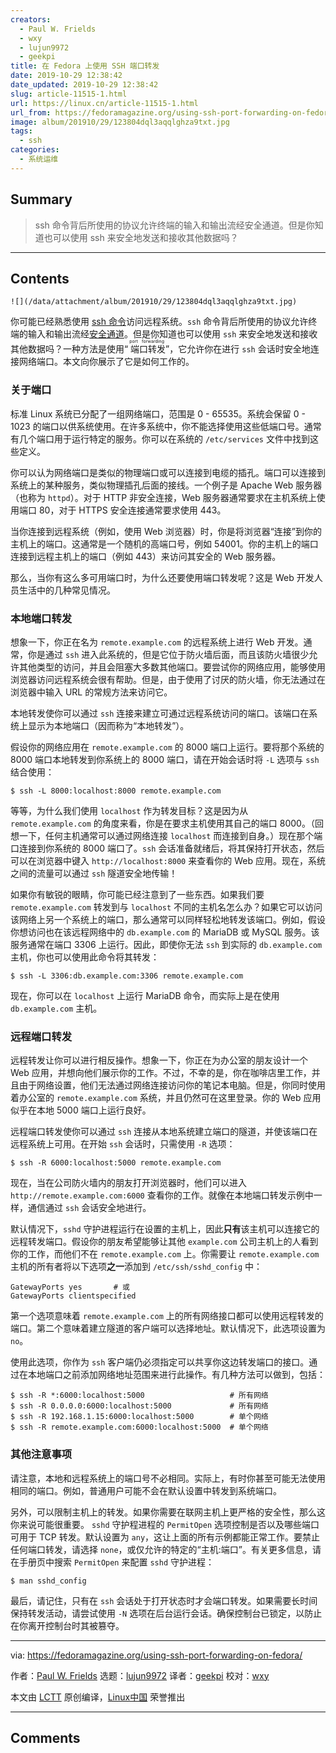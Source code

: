 ```yaml
---
creators:
  - Paul W. Frields
  - wxy
  - lujun9972
  - geekpi
title: 在 Fedora 上使用 SSH 端口转发
date: 2019-10-29 12:38:42
date_updated: 2019-10-29 12:38:42
slug: article-11515-1.html
url: https://linux.cn/article-11515-1.html
url_from: https://fedoramagazine.org/using-ssh-port-forwarding-on-fedora/
image: album/201910/29/123804dql3aqqlghza9txt.jpg
tags:
  - ssh
categories:
  - 系统运维
---
```


## Summary

> ssh 命令背后所使用的协议允许终端的输入和输出流经安全通道。但是你知道也可以使用 ssh 来安全地发送和接收其他数据吗？

***

<!-- more -->

## Contents

`![](/data/attachment/album/201910/29/123804dql3aqqlghza9txt.jpg)`

你可能已经熟悉使用 [ssh 命令](https://en.wikipedia.org/wiki/Secure_Shell)访问远程系统。`ssh` 命令背后所使用的协议允许终端的输入和输出流经[安全通道](https://fedoramagazine.org/open-source-ssh-clients/)。但是你知道也可以使用 `ssh` 来安全地发送和接收其他数据吗？一种方法是使用“<ruby> 端口转发 <rt>  port forwarding </rt></ruby>”，它允许你在进行 `ssh` 会话时安全地连接网络端口。本文向你展示了它是如何工作的。

### 关于端口

标准 Linux 系统已分配了一组网络端口，范围是 0 - 65535。系统会保留 0 - 1023 的端口以供系统使用。在许多系统中，你不能选择使用这些低端口号。通常有几个端口用于运行特定的服务。你可以在系统的 `/etc/services` 文件中找到这些定义。

你可以认为网络端口是类似的物理端口或可以连接到电缆的插孔。端口可以连接到系统上的某种服务，类似物理插孔后面的接线。一个例子是 Apache Web 服务器（也称为 `httpd`）。对于 HTTP 非安全连接，Web 服务器通常要求在主机系统上使用端口 80，对于 HTTPS 安全连接通常要求使用 443。

当你连接到远程系统（例如，使用 Web 浏览器）时，你是将浏览器“连接”到你的主机上的端口。这通常是一个随机的高端口号，例如 54001。你的主机上的端口连接到远程主机上的端口（例如 443）来访问其安全的 Web 服务器。

那么，当你有这么多可用端口时，为什么还要使用端口转发呢？这是 Web 开发人员生活中的几种常见情况。

### 本地端口转发

想象一下，你正在名为 `remote.example.com` 的远程系统上进行 Web 开发。通常，你是通过 `ssh` 进入此系统的，但是它位于防火墙后面，而且该防火墙很少允许其他类型的访问，并且会阻塞大多数其他端口。要尝试你的网络应用，能够使用浏览器访问远程系统会很有帮助。但是，由于使用了讨厌的防火墙，你无法通过在浏览器中输入 URL 的常规方法来访问它。

本地转发使你可以通过 `ssh` 连接来建立可通过远程系统访问的端口。该端口在系统上显示为本地端口（因而称为“本地转发”）。

假设你的网络应用在 `remote.example.com` 的 8000 端口上运行。要将那个系统的 8000 端口本地转发到你系统上的 8000 端口，请在开始会话时将 `-L` 选项与 `ssh` 结合使用：

```shell
$ ssh -L 8000:localhost:8000 remote.example.com
```

等等，为什么我们使用 `localhost` 作为转发目标？这是因为从 `remote.example.com` 的角度来看，你是在要求主机使用其自己的端口 8000。（回想一下，任何主机通常可以通过网络连接 `localhost` 而连接到自身。）现在那个端口连接到你系统的 8000 端口了。`ssh` 会话准备就绪后，将其保持打开状态，然后可以在浏览器中键入 `http://localhost:8000` 来查看你的 Web 应用。现在，系统之间的流量可以通过 `ssh` 隧道安全地传输！

如果你有敏锐的眼睛，你可能已经注意到了一些东西。如果我们要 `remote.example.com` 转发到与 `localhost` 不同的主机名怎么办？如果它可以访问该网络上另一个系统上的端口，那么通常可以同样轻松地转发该端口。例如，假设你想访问也在该远程网络中的 `db.example.com` 的 MariaDB 或 MySQL 服务。该服务通常在端口 3306 上运行。因此，即使你无法 `ssh` 到实际的 `db.example.com` 主机，你也可以使用此命令将其转发：

```shell
$ ssh -L 3306:db.example.com:3306 remote.example.com
```

现在，你可以在 `localhost` 上运行 MariaDB 命令，而实际上是在使用 `db.example.com` 主机。

### 远程端口转发

远程转发让你可以进行相反操作。想象一下，你正在为办公室的朋友设计一个 Web 应用，并想向他们展示你的工作。不过，不幸的是，你在咖啡店里工作，并且由于网络设置，他们无法通过网络连接访问你的笔记本电脑。但是，你同时使用着办公室的 `remote.example.com` 系统，并且仍然可在这里登录。你的 Web 应用似乎在本地 5000 端口上运行良好。

远程端口转发使你可以通过 `ssh` 连接从本地系统建立端口的隧道，并使该端口在远程系统上可用。在开始 `ssh` 会话时，只需使用 `-R` 选项：

```shell
$ ssh -R 6000:localhost:5000 remote.example.com
```

现在，当在公司防火墙内的朋友打开浏览器时，他们可以进入 `http://remote.example.com:6000` 查看你的工作。就像在本地端口转发示例中一样，通信通过 `ssh` 会话安全地进行。

默认情况下，`sshd` 守护进程运行在设置的主机上，因此**只有**该主机可以连接它的远程转发端口。假设你的朋友希望能够让其他 `example.com` 公司主机上的人看到你的工作，而他们不在 `remote.example.com` 上。你需要让 `remote.example.com` 主机的所有者将以下选项**之一**添加到 `/etc/ssh/sshd_config` 中：

```shell
GatewayPorts yes       # 或
GatewayPorts clientspecified
```

第一个选项意味着 `remote.example.com` 上的所有网络接口都可以使用远程转发的端口。第二个意味着建立隧道的客户端可以选择地址。默认情况下，此选项设置为 `no`。

使用此选项，你作为 `ssh` 客户端仍必须指定可以共享你这边转发端口的接口。通过在本地端口之前添加网络地址范围来进行此操作。有几种方法可以做到，包括：

```shell
$ ssh -R *:6000:localhost:5000                   # 所有网络
$ ssh -R 0.0.0.0:6000:localhost:5000             # 所有网络
$ ssh -R 192.168.1.15:6000:localhost:5000        # 单个网络
$ ssh -R remote.example.com:6000:localhost:5000  # 单个网络
```

### 其他注意事项

请注意，本地和远程系统上的端口号不必相同。实际上，有时你甚至可能无法使用相同的端口。例如，普通用户可能不会在默认设置中转发到系统端口。

另外，可以限制主机上的转发。如果你需要在联网主机上更严格的安全性，那么这你来说可能很重要。 `sshd` 守护程进程的 `PermitOpen` 选项控制是否以及哪些端口可用于 TCP 转发。默认设置为 `any`，这让上面的所有示例都能正常工作。要禁止任何端口转发，请选择 `none`，或仅允许的特定的“主机:端口”。有关更多信息，请在手册页中搜索 `PermitOpen` 来配置 `sshd` 守护进程：

```shell
$ man sshd_config
```

最后，请记住，只有在 `ssh` 会话处于打开状态时才会端口转发。如果需要长时间保持转发活动，请尝试使用 `-N` 选项在后台运行会话。确保控制台已锁定，以防止在你离开控制台时其被篡夺。

---

via: <https://fedoramagazine.org/using-ssh-port-forwarding-on-fedora/>

作者：[Paul W. Frields](https://fedoramagazine.org/author/pfrields/) 选题：[lujun9972](https://github.com/lujun9972) 译者：[geekpi](https://github.com/geekpi) 校对：[wxy](https://github.com/wxy)

本文由 [LCTT](https://github.com/LCTT/TranslateProject) 原创编译，[Linux中国](https://linux.cn/) 荣誉推出

***

## Comments
